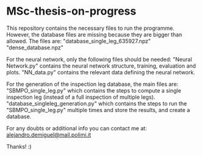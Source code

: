 # MSc-thesis-on-progress

This repository contains the necessary files to run the programme. 
However, the database files are missing because they are bigger than allowed.
The files are: 
"database_single_leg_635927.npz"
"dense_database.npz"

For the neural network, only the following files should be needed:
"Neural Network.py" contains the neural network structure, training, evaluation and plots.
"NN_data.py" contains the relevant data defining the neural network.

For the generation of the inspection leg database, the main files are:
"SBMPO_single_leg.py" which contains the steps to compute a single inspection leg (instead of a full inspection of multiple legs).
"database_singleleg_generation.py" which contains the steps to run the "SBMPO_single_leg.py" multiple times and store the results, and create a database.

For any doubts or additional info you can contact me at: alejandro.demiguel@mail.polimi.it

Thanks! :)
